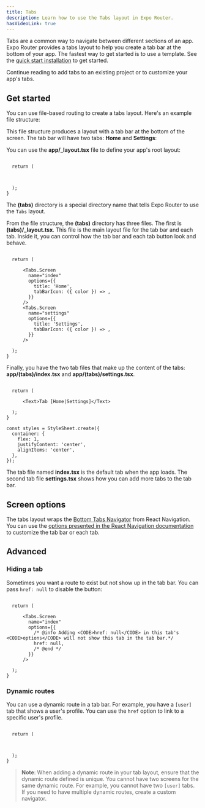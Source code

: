 ```yaml
---
title: Tabs
description: Learn how to use the Tabs layout in Expo Router.
hasVideoLink: true
---
```


Tabs are a common way to navigate between different sections of an app. Expo Router provides a tabs layout to help you create a tab bar at the bottom of your app. The fastest way to get started is to use a template. See the [quick start installation](/router/installation/#quick-start) to get started.

Continue reading to add tabs to an existing project or to customize your app's tabs.

## Get started

You can use file-based routing to create a tabs layout. Here's an example file structure:

This file structure produces a layout with a tab bar at the bottom of the screen. The tab bar will have two tabs: **Home** and **Settings**:

You can use the **app/\_layout.tsx** file to define your app's root layout:

```tsx app/_layout.tsx

  return (
    
      
    
  );
}
```

The **(tabs)** directory is a special directory name that tells Expo Router to use the `Tabs` layout.

From the file structure, the **(tabs)** directory has three files. The first is **(tabs)/\_layout.tsx**. This file is the main layout file for the tab bar and each tab. Inside it, you can control how the tab bar and each tab button look and behave.

```tsx app/(tabs)/_layout.tsx

  return (
    
      <Tabs.Screen
        name="index"
        options={{
          title: 'Home',
          tabBarIcon: ({ color }) => ,
        }}
      />
      <Tabs.Screen
        name="settings"
        options={{
          title: 'Settings',
          tabBarIcon: ({ color }) => ,
        }}
      />
    
  );
}
```

Finally, you have the two tab files that make up the content of the tabs: **app/(tabs)/index.tsx** and **app/(tabs)/settings.tsx**.

```tsx app/(tabs)/index.tsx & app/(tabs)/settings.tsx

  return (
    
      <Text>Tab [Home|Settings]</Text>
    
  );
}

const styles = StyleSheet.create({
  container: {
    flex: 1,
    justifyContent: 'center',
    alignItems: 'center',
  },
});
```

The tab file named **index.tsx** is the default tab when the app loads. The second tab file **settings.tsx** shows how you can add more tabs to the tab bar.

## Screen options

The tabs layout wraps the [Bottom Tabs Navigator](https://reactnavigation.org/docs/bottom-tab-navigator) from React Navigation. You can use the [options presented in the React Navigation documentation](https://reactnavigation.org/docs/bottom-tab-navigator/#options) to customize the tab bar or each tab.

## Advanced

### Hiding a tab

Sometimes you want a route to exist but not show up in the tab bar. You can pass `href: null` to disable the button:

```tsx app/(tabs)/_layout.tsx

  return (
    
      <Tabs.Screen
        name="index"
        options={{
          /* @info Adding <CODE>href: null</CODE> in this tab's <CODE>options</CODE> will not show this tab in the tab bar.*/
          href: null,
          /* @end */
        }}
      />
    
  );
}
```

### Dynamic routes

You can use a dynamic route in a tab bar. For example, you have a `[user]` tab that shows a user's profile. You can use the `href` option to link to a specific user's profile.

```tsx app/(tabs)/_layout.tsx

  return (
    
      
    
  );
}
```

> **Note**: When adding a dynamic route in your tab layout, ensure that the dynamic route defined is unique. You cannot have two screens for the same dynamic route. For example, you cannot have two `[user]` tabs. If you need to have multiple dynamic routes, create a custom navigator.